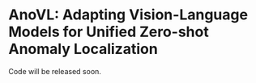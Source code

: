 # AnoVL: Adapting Vision-Language Models for Unified Zero-shot Anomaly Localization
Code will be released soon.
